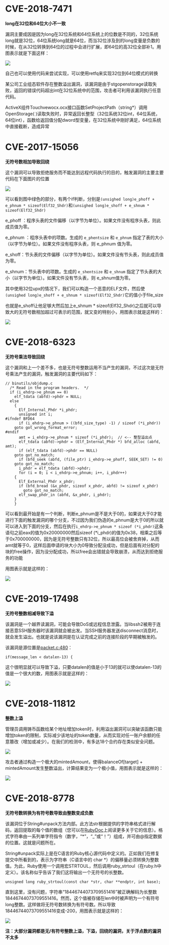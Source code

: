 # CVE-2018-7471

**long在32位和64位大小不一致**

漏洞主要成因是因为long在32位系统和64位系统上的位数是不同的，32位系统long就是32位，64位系统long就是64位，而当32位涉及到的long变量是负数的时候，在从32位转换到64位的过程中会进行扩展，即64位的高32位全部补1。用图表示就是下面这样：

![](picture/1.png)

自己也可以使用代码来尝试实现，可以使用retfq来实现32位到64位模式的转换

某公司工业组态软件存在整数溢出漏洞，该漏洞是由于stgopenstorage读取失败，返回的错误代码超出int在32位系统中的范围，攻击者可利用该漏洞执行任意代码。

ActiveX组件Touchvewocx.ocx接口函数SetProjectPath（string*）调用OpenStorage( )读取失败时，异常返回长整型（32位系统32位int，64位系统，64位int），函数给返回值分配dword型变量，在32位系统中刚好满足，64位系统中直接截断，造成异常

# CVE-2017-15056

**无符号数相加导致回绕**

这个漏洞可以导致拒绝服务而不能达到远程代码执行的目的，触发漏洞的主要主要代码在下面图片的位置

![](picture/6.png)

可以看到图中绿色的部分，有两个if判断，分别是`(unsighed long)e_phoff + e_phnum * sizeof(Elf32_Shdr)`和`(unsighed long)e_shoff + e_shnum * sizeof(Elf32_Shdr)`

e_phoff ：程序头表的文件偏移（以字节为单位）。如果文件没有程序头表，则此成员值为零。

e_phnum ：程序头表中的项数。生成的 `e_phentsize` 和 `e_phnum` 指定了表的大小（以字节为单位）。如果文件没有程序头表，则 e_phnum 值为零。

e_shoff：节头表的文件偏移（以字节为单位）。如果文件没有节头表，则此成员值为零。

e_shnum：节头表中的项数。生成的 `e_shentsize` 和 `e_shnum` 指定了节头表的大小（以字节为单位）。如果文件没有节头表，则 e_shnum值为零。

其中使用32位upx的情况下，我们可以构造一个恶意的ELF文件，然后使`(unsighed long)e_shoff + e_shnum * sizeof(Elf32_Shdr)`它的值小于file_size

也就是e_shoff让他足够大然后加上e_shnum * sizeof(Elf32_Shdr)之后就可以导致大的无符号数相加超过可表示的范围，就又变的特别小，用图表示就是这样的：

![](picture/2.png)

# CVE-2018-6323

**无符号乘法导致回绕**

这个漏洞和上一个差不多，也是无符号整数运用不当产生的漏洞，不过这次是无符号乘法产生的漏洞，触发漏洞的主要代码如下：

```
// binutils/objdump.c
  /* Read in the program headers.  */
  if (i_ehdrp->e_phnum == 0)
    elf_tdata (abfd)->phdr = NULL;
  else
    {
      Elf_Internal_Phdr *i_phdr;
      unsigned int i;
#ifndef BFD64
      if (i_ehdrp->e_phnum > ((bfd_size_type) -1) / sizeof (*i_phdr))
    goto got_wrong_format_error;
#endif
      amt = i_ehdrp->e_phnum * sizeof (*i_phdr);  // <-- 整型溢出点
      elf_tdata (abfd)->phdr = (Elf_Internal_Phdr *) bfd_alloc (abfd, amt);
      if (elf_tdata (abfd)->phdr == NULL)
    goto got_no_match;
      if (bfd_seek (abfd, (file_ptr) i_ehdrp->e_phoff, SEEK_SET) != 0)
    goto got_no_match;
      i_phdr = elf_tdata (abfd)->phdr;
      for (i = 0; i < i_ehdrp->e_phnum; i++, i_phdr++)
    {
      Elf_External_Phdr x_phdr;
      if (bfd_bread (&x_phdr, sizeof x_phdr, abfd) != sizeof x_phdr)
        goto got_no_match;
      elf_swap_phdr_in (abfd, &x_phdr, i_phdr);
    }
    }
```

可以看到最开始是有一个判断，判断e_phnum是不是大于0的，如果说大于0才能进行下面的触发漏洞的哪个分支，不过因为我们伪造的e_phnum是大于0的所以就可以进入到下面的分支，然后在执行`i_ehdrp->e_phnum * sizeof (*i_phdr)`这条语句之前eax的值为0x20000000然后sizeof (*i_phdr)的值为0x38，相乘之后等于0x700000000，因为是无符号整数只有32位，所以最高位会被舍弃掉，从而amt就等于0，这样后面申请的块大小为0导致分配没成功，但是后面有对分配的块的free操作，因为没分配成功，所以free会出错就会导致崩溃，从而达到拒绝服务的功能

用图表示就是这样的：

![](picture/3.png)

# CVE-2019-17498

**无符号整数相减导致下溢**

该漏洞是一个越界读漏洞，可能会导致DoS或远程信息泄露。当libssh2被用于连接恶意SSH服务器时该漏洞就会被出发。当SSH服务器发送disconnect消息时，就会发生溢出。也就是说该漏洞是在认证完成之前的连接阶段的早期被触发的。

该漏洞是源位置是[packet.c:480](https://www.buaq.net/go-13931.html#L480)：

```
if(message_len < datalen-13) {
```

这个很明显就可以导致下溢，只要datalen的值是小于13的就可以使datalen-13的值是一个很大的数，用图表示就是这样的：

![](picture/4.png)

# **CVE-2018-11812**

**整数上溢**

管理员调用铸币函数给某个地址增加token时，利用溢出漏洞可以突破该函数只能增加token的限制，实际减少该地址的token数量，从而实现对任一账户余额的任意篡改（增加或减少）。在我们的检测中，有多达18个合约存在类似安全问题。

![](picture/5.png)

攻击者通过构造一个极大的mintedAmount，使得balanceOf[target] + mintedAmount发生整数溢出，计算结果变为一个极小值，用图表示就是这样的：

![](picture/7.png)

# CVE-2018-8778

**无符号数转换为有符号数导致由整数变成负数**

该漏洞位于String#unpack方法内部。此方法str根据提供的字符串格式进行解码，返回提取的每个值的数组（您可以在[RubyDoc](https://ruby-doc.org/core-2.5.0/String.html#method-i-unpack)上阅读更多关于它的信息）。格式字符串由一系列单字符指令（数字，“*”，“_”或“！”）组成，并可由@指定数据的位置。这就是问题所在。

String#unpack实际上是在C语言的Ruby核心源代码中定义的。正如我们在修复提交中所看到的，表示为字符串（C语言中的 char *）的偏移量必须转换为整数值。为此，Ruby使用一个调用宏STRTOUL，然后调用ruby_strtoul（在ruby.h中定义）。该名称似乎告诉了我们这将输出一个无符号的长整数。

```
unsigned long ruby_strtoul(const char *str, char **endptr, int base);
```

直到这里，没有问题，字符串“18446744073709551416”被正确解码为长整数18446744073709551416。然而，这个值被存储在len中时被声明为一个有符号long整数。这样做将无符号数转换为有符号数。所以导致18446744073709551416变成-200，用图表示就是这样的：

![](picture/8.png)

**注：大部分漏洞都是无/有符号整数上溢，下溢，回绕的漏洞，关于浮点数的漏洞不太多**